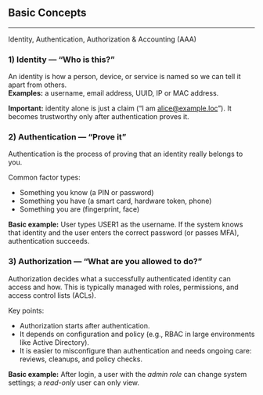 ## Basic Concepts

---

Identity, Authentication, Authorization & Accounting (AAA)
### 1) Identity — “Who is this?”

An identity is how a person, device, or service is named so we can tell it apart from others.<br>
**Examples:** a username, email address, UUID, IP or MAC address.

**Important:** identity alone is just a claim (“I am alice@example.loc”). It becomes trustworthy only after authentication proves it.

### 2) Authentication — “Prove it”
Authentication is the process of proving that an identity really belongs to you.

Common factor types:
- Something you know (a PIN or password)
- Something you have (a smart card, hardware token, phone)
- Something you are (fingerprint, face)

**Basic example:**
User types USER1 as the username.
If the system knows that identity and the user enters the correct password (or passes MFA), authentication succeeds.

### 3) Authorization — “What are you allowed to do?”

Authorization decides what a successfully authenticated identity can access and how.
This is typically managed with roles, permissions, and access control lists (ACLs).

Key points:
- Authorization starts after authentication.
- It depends on configuration and policy (e.g., RBAC in large environments like Active Directory).
- It is easier to misconfigure than authentication and needs ongoing care: reviews, cleanups, and policy checks.

**Basic example:**
After login, a user with the *admin role* can change system settings; a *read-only* user can only view.
